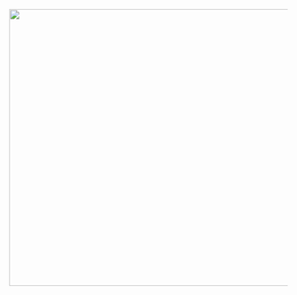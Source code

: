 <div id="header" align="center">
  <img src="https://github.com/vlaice/vlaice/blob/main/for%20GIT.gif" width="700" height="500"/>
</div>


